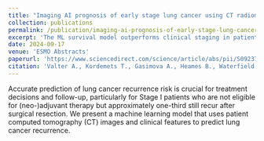 ```yaml
---
title: "Imaging AI prognosis of early stage lung cancer using CT radiomics."
collection: publications
permalink: /publication/imaging-ai-prognosis-of-early-stage-lung-cancer
excerpt: 'The ML survival model outperforms clinical staging in patient risk-stratification and time-dependent lung cancer recurrence prediction.'
date: 2024-09-17
venue: 'ESMO Abstracts'
paperurl: 'https://www.sciencedirect.com/science/article/abs/pii/S0923753424027923'
citation: 'Valter A., Kordemets T., Gasimova A., Heames B., Waterfield Price N., Hodgkinson G., Vanakesa T., Almre I., Freitag L., Carbone D., Oselin K. (2024). &quot;Imaging AI prognosis of early stage lung cancer using CT radiomics.&quot; <i>ESMO</i>.'
---
```


Accurate prediction of lung cancer recurrence risk is crucial for treatment decisions and follow-up, particularly for Stage I patients who are not eligible for (neo-)adjuvant therapy but approximately one-third still recur after surgical resection. We present a machine learning model that uses patient computed tomography (CT) images and clinical features to predict lung cancer recurrence.
